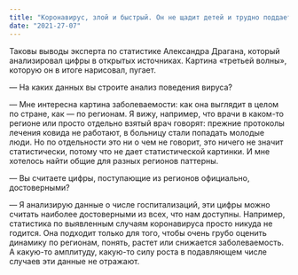 ```yaml
---
title: "Коронавирус, злой и быстрый. Он не щадит детей и трудно поддается лечению"
date: "2021-27-07"
---
```


Таковы выводы эксперта по статистике Александра Драгана, который анализировал цифры в открытых источниках. Картина «третьей волны», которую он в итоге нарисовал, пугает.

— На каких данных вы строите анализ поведения вируса?

— Мне интересна картина заболеваемости: как она выглядит в целом по стране, как — по регионам. Я вижу, например, что врачи в каком-то регионе или просто отдельно взятый врач говорят: прежние протоколы лечения ковида не работают, в больницу стали попадать молодые люди. Но по отдельности это ни о чем не говорит, это ничего не значит статистически, потому что не дает статистической картинки. И мне хотелось найти общие для разных регионов паттерны.

— Вы считаете цифры, поступающие из регионов официально, достоверными?

— Я анализирую данные о числе госпитализаций, эти цифры можно считать наиболее достоверными из всех, что нам доступны. Например, статистика по выявленным случаям коронавируса просто никуда не годится. Она подходит только для того, чтобы очень грубо оценить динамику по регионам, понять, растет или снижается заболеваемость. А какую-то амплитуду, какую-то силу роста в подавляющем числе случаев эти данные не отражают.
